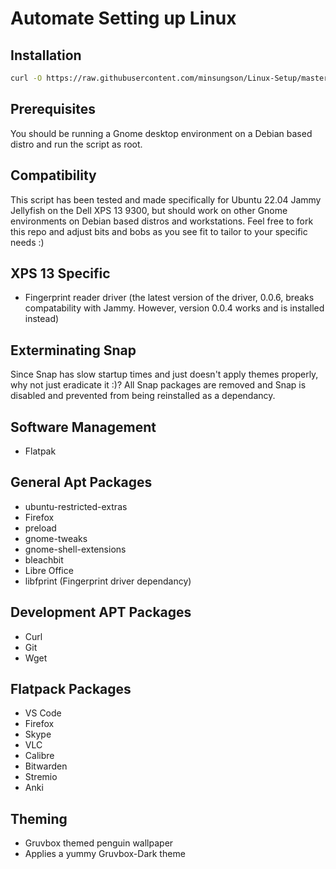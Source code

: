 # Automate Setting up Linux
## Installation
```bash
curl -O https://raw.githubusercontent.com/minsungson/Linux-Setup/master/setup.sh && sudo chmod +x setup.sh && ./setup.sh
```

## Prerequisites

You should be running a Gnome desktop environment on a Debian based distro and run the script as root.

## Compatibility

This script has been tested and made specifically for Ubuntu 22.04 Jammy Jellyfish on the Dell XPS 13 9300, but should work on other Gnome environments on Debian based distros and workstations. Feel free to fork this repo and adjust bits and bobs as you see fit to tailor to your specific needs :)

## XPS 13 Specific

- Fingerprint reader driver (the latest version of the driver, 0.0.6, breaks compatability with Jammy. However, version 0.0.4 works and is installed instead)

## Exterminating Snap

Since Snap has slow startup times and just doesn't apply themes properly, why not just eradicate it :)? All Snap packages are removed and Snap is disabled and prevented from being reinstalled as a dependancy.

## Software Management

- Flatpak

## General Apt Packages

- ubuntu-restricted-extras
- Firefox
- preload
- gnome-tweaks
- gnome-shell-extensions
- bleachbit
- Libre Office
- libfprint (Fingerprint driver dependancy)

## Development APT Packages

- Curl
- Git
- Wget

## Flatpack Packages

- VS Code
- Firefox
- Skype
- VLC
- Calibre
- Bitwarden
- Stremio
- Anki

## Theming
- Gruvbox themed penguin wallpaper
- Applies a yummy Gruvbox-Dark theme
